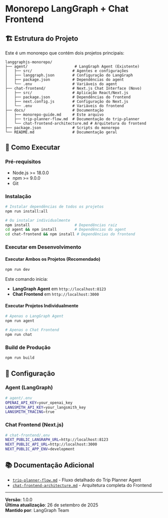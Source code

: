 # Monorepo LangGraph + Chat Frontend

## 🏗️ Estrutura do Projeto

Este é um monorepo que contém dois projetos principais:

```
langgraphjs-monorepo/
├── agent/                     # LangGraph Agent (Existente)
│   ├── src/                  # Agentes e configurações
│   ├── langgraph.json        # Configuração do LangGraph
│   ├── package.json          # Dependências do agent
│   └── .env                  # Variáveis do agent
├── chat-frontend/            # Next.js Chat Interface (Novo)
│   ├── src/                  # Aplicação React/Next.js
│   ├── package.json          # Dependências do frontend
│   ├── next.config.js        # Configuração do Next.js
│   └── .env                  # Variáveis do frontend
├── docs/                     # Documentação
│   ├── monorepo-guide.md     # Este arquivo
│   ├── trip-planner-flow.md  # Documentação do trip-planner
│   └── chat-frontend-architecture.md # Arquitetura do frontend
├── package.json              # Scripts do monorepo
└── README.md                 # Documentação geral
```

## 🚀 Como Executar

### Pré-requisitos

- Node.js >= 18.0.0
- npm >= 9.0.0
- Git

### Instalação

```bash
# Instalar dependências de todos os projetos
npm run install:all

# Ou instalar individualmente
npm install                    # Dependências raiz
cd agent && npm install        # Dependências do agent
cd chat-frontend && npm install # Dependências do frontend
```

### Executar em Desenvolvimento

#### Executar Ambos os Projetos (Recomendado)

```bash
npm run dev
```

Este comando inicia:

- **LangGraph Agent** em `http://localhost:8123`
- **Chat Frontend** em `http://localhost:3000`

#### Executar Projetos Individualmente

```bash
# Apenas o LangGraph Agent
npm run agent

# Apenas o Chat Frontend
npm run chat
```

### Build de Produção

```bash
npm run build
```

## 🔧 Configuração

### Agent (LangGraph)

```bash
# agent/.env
OPENAI_API_KEY=your_openai_key
LANGSMITH_API_KEY=your_langsmith_key
LANGSMITH_TRACING=true
```

### Chat Frontend (Next.js)

```bash
# chat-frontend/.env
NEXT_PUBLIC_LANGRAPH_URL=http://localhost:8123
NEXT_PUBLIC_API_URL=http://localhost:3000
NEXT_PUBLIC_APP_ENV=development
```

## 📚 Documentação Adicional

- [`trip-planner-flow.md`](./trip-planner-flow.md) - Fluxo detalhado do Trip Planner Agent
- [`chat-frontend-architecture.md`](./chat-frontend-architecture.md) - Arquitetura completa do Frontend

---

**Versão**: 1.0.0  
**Última atualização**: 26 de setembro de 2025  
**Mantido por**: LangGraph Team
